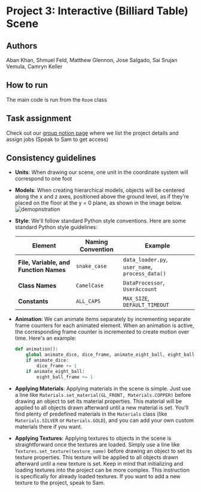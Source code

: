 # Project 3: Interactive (Billiard Table) Scene

## Authors
Aban Khan, Shmuel Feld, Matthew Glennon, Jose Salgado, Sai Srujan Vemula, Camryn Keller

## How to run
The main code is run from the `Room` class

## Task assignment
Check out our [group notion page](https://www.notion.so/Project-3-Group-page-1303b34792c48004b53dc1561fd303cf?pvs=4) where we list the project details and assign jobs (Speak to Sam to get access)<br/>

## Consistency guidelines
- **Units**: When drawing our scene, one unit in the coordinate system will correspond to one foot
- **Models**: When creating hierarchical models, objects will be centered along the x and z axes, positioned above the ground level, as if they’re placed on the floor at the y = 0 plane, as shown in the image below.
![demopnstration](https://github.com/user-attachments/assets/562dd0e4-c9a5-4814-aefc-b15df373a29a)
- **Style**: We'll follow standard Python style conventions. Here are some standard Python style guidelines:

    | Element               | Naming Convention | Example                                    |
    |-----------------------|-------------------|--------------------------------------------|
    | **File, Variable, and Function Names** | `snake_case`      | `data_loader.py`, `user_name`, `process_data()` |
    | **Class Names**       | `CamelCase`       | `DataProcessor`, `UserAccount`             |
    | **Constants**         | `ALL_CAPS`        | `MAX_SIZE`, `DEFAULT_TIMEOUT`              |

- **Animation**: We can animate items separately by incrementing separate frame counters for each animated element. When an animation is active, the corresponding frame counter is incremented to create motion over time. Here's an example:

    ```python
    def animation():
        global animate_dice, dice_frame, animate_eight_ball, eight_ball_frame
        if animate_dice:
            dice_frame += 1
        if animate_eight_ball:
            eight_ball_frame += 1
    ```
- **Applying Materials**: Applying materials in the scene is simple. Just use a line like `Materials.set_material(GL_FRONT, Materials.COPPER)` before drawing an object to set its material properties. This material will be applied to all objects drawn afterward until a new material is set. You’ll find plenty of predefined materials in the `Materials` class (like `Materials.SILVER` or `Materials.GOLD`), and you can add your own custom materials there if you want.

- **Applying Textures**: Applying textures to objects in the scene is straightforward once the textures are loaded. Simply use a line like `Textures.set_texture(texture_name)` before drawing an object to set its texture properties. This texture will be applied to all objects drawn afterward until a new texture is set. Keep in mind that initializing and loading textures into the project can be more complex. This instruction is specifically for already loaded textures. If you want to add a new texture to the project, speak to Sam.
